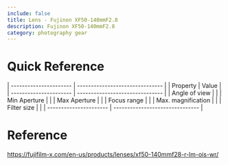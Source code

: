 ```yaml
---
include: false
title: Lens - Fujinon XF50-140mmF2.8 
description: Fujinon XF50-140mmF2.8
category: photography gear
---
```


# Quick Reference

| ---------------------- | ------------------------------- |
| Property               | Value                           |
| ---------------------- | ------------------------------- |
| Angle of view          |                                 |
| Min Aperture           |                                 |
| Max Aperture           |                                 |
| Focus range            |                                 |
| Max. magnification     |                                 |
| Filter size            |                                 |
| ---------------------- | ------------------------------- |


# Reference
https://fujifilm-x.com/en-us/products/lenses/xf50-140mmf28-r-lm-ois-wr/